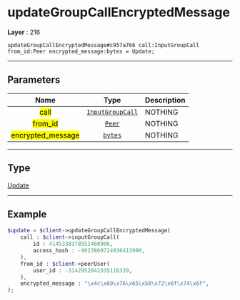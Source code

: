 # updateGroupCallEncryptedMessage

**Layer** : 216

```tl
updateGroupCallEncryptedMessage#c957a766 call:InputGroupCall from_id:Peer encrypted_message:bytes = Update;
```

---

## Parameters

| Name | Type | Description |
| :---: | :---: | :--- |
| <mark>call</mark> | [`InputGroupCall`](type/InputGroupCall) | NOTHING |
| <mark>from_id</mark> | [`Peer`](type/Peer) | NOTHING |
| <mark>encrypted_message</mark> | [`bytes`](type/bytes) | NOTHING |

---

## Type

[Update](type/Update)

---

## Example

```php
$update = $client->updateGroupCallEncryptedMessage(
	call : $client->inputGroupCall(
		id : 4145338378551460906,
		access_hash : -9023869724936413990,
	),
	from_id : $client->peerUser(
		user_id : -3142952042335116339,
	),
	encrypted_message : "\x4c\x69\x76\x65\x50\x72\x6f\x74\x6f",
);
```
